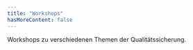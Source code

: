 ```yaml
---
title: "Workshops"
hasMoreContent: false
---
```


Workshops zu verschiedenen Themen der Qualitätssicherung.

<!--more-->


